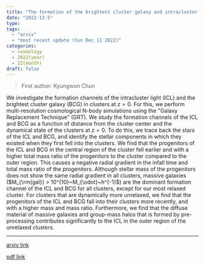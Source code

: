 ```yaml
---
title: "The formation of the brightest cluster galaxy and intracluster light in cosmological N-body simulations with the Galaxy Replacement Technique"
date: "2022-12-5"
type:
tags:
  - "arxiv"
  - "most recent update (Sun Dec 11 2022)"
categories:
  - cosmology
  - 2022(year)
  - 12(month)
draft: false
---
```


> First author: Kyungwon Chun

 We investigate the formation channels of the intracluster light (ICL) and the
brightest cluster galaxy (BCG) in clusters at $z=0$. For this, we perform
multi-resolution cosmological N-body simulations using the "Galaxy Replacement
Technique" (GRT). We study the formation channels of the ICL and BCG as a
function of distance from the cluster center and the dynamical state of the
clusters at $z=0$. To do this, we trace back the stars of the ICL and BCG, and
identify the stellar components in which they existed when they first fell into
the clusters. We find that the progenitors of the ICL and BCG in the central
region of the cluster fell earlier and with a higher total mass ratio of the
progenitors to the cluster compared to the outer region. This causes a negative
radial gradient in the infall time and total mass ratio of the progenitors.
Although stellar mass of the progenitors does not show the same radial gradient
in all clusters, massive galaxies ($M_{\rm{gal}} > 10^{10}~M_{\odot}~h^{-1}$)
are the dominant formation channel of the ICL and BCG for all clusters, except
for our most relaxed cluster. For clusters that are dynamically more unrelaxed,
we find that the progenitors of the ICL and BCG fall into their clusters more
recently, and with a higher mass and mass ratio. Furthermore, we find that the
diffuse material of massive galaxies and group-mass halos that is formed by
pre-processing contributes significantly to the ICL in the outer region of the
unrelaxed clusters.

---
[arxiv link](http://arxiv.org/abs/2212.02510v1)

[pdf link](http://arxiv.org/pdf/2212.02510v1)